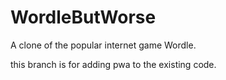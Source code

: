 # WordleButWorse
A clone of the popular internet game Wordle.

this branch is for adding pwa to the existing code. 
